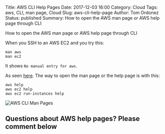 Title: AWS CLI Help Pages
Date: 2017-12-03 16:00
Category: Cloud
Tags: aws, CLI, man page, Cloud
Slug: aws-cli-help-page
Author: Tom Ordonez
Status: published
Summary: How to open the AWS man page or AWS help page through CLI

How to open the AWS man page or AWS help page through CLI

When you SSH to an AWS EC2 and you try this:

    man aws
    man ec2

It shows `No manual entry for aws`.

As seen <a href="https://stackoverflow.com/questions/47623054/does-aws-have-man-pages/" target="_blank">here</a>. The way to open the man page or the help page is with this:

    aws help
    aws ec2 help
    aws ec2 run-instances help

![AWS CLI Man Pages]({static}/images/aws-cli-help-page.gif)

## Questions about AWS help pages? Please comment below
